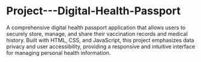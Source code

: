 # Project---Digital-Health-Passport
A comprehensive digital health passport application that allows users to securely store, manage, and share their vaccination records and medical history. Built with HTML, CSS, and JavaScript, this project emphasizes data privacy and user accessibility, providing a responsive and intuitive interface for managing personal health information.
